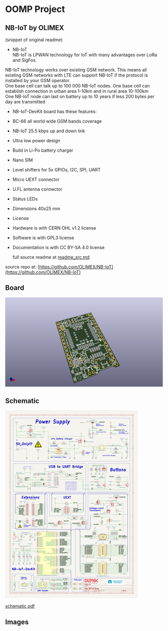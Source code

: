 # OOMP Project  
## NB-IoT  by OLIMEX  
  
(snippet of original readme)  
  
- NB-IoT  
NB-IoT is LPWAN technology for IoT with many advantages over LoRa and SigFox.  
  
NB-IoT technology works over existing GSM network. This means all existing GSM networks with LTE can support NB-IoT if the protocol is installed by your GSM operator.  
One base cell can talk up to 100 000 NB-IoT nodes. One base cell can establish connection in urban area 1-10km and in rural area 10-100km  
One NB-IoT node can last on battery up to 10 years if less 200 bytes per day are transmitted  
  
- NB-IoT-DevKit board has these features:  
- BC-66 all world wide GSM bands coverage  
- NB-IoT 25.5 kbps up and down link  
- Ultra low power design  
- Build in Li-Po battery charger  
- Nano SIM  
- Level shifters for 5x GPIOs, I2C, SPI, UART  
- Micro UEXT connector  
- U.FL antenna connector  
- Status LEDs  
- Dimensions 40x25 mm  
  
- License  
- Hardware is with CERN OHL v1.2 license  
- Software is with GPL3 license  
- Documentation is with CC BY-SA 4.0 license  
  
  full source readme at [readme_src.md](readme_src.md)  
  
source repo at: [https://github.com/OLIMEX/NB-IoT](https://github.com/OLIMEX/NB-IoT)  
## Board  
  
[![working_3d.png](working_3d_600.png)](working_3d.png)  
## Schematic  
  
[![working_schematic.png](working_schematic_600.png)](working_schematic.png)  
  
[schematic pdf](working_schematic.pdf)  
## Images  
